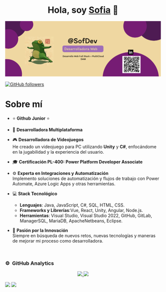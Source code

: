 <div align="center">
<h1 align="center">Hola, soy <a href="https://aristi.dev">Sofia</a> 👋</h1>
</div>
<img src="Logo.png" alt="Logo">

[![GitHub followers](https://img.shields.io/github/followers/sofiamartinez?style=social)](https://github.com/SofiaMartinez23)

# Sobre mí

- ⭐ **Github Junior** ⭐  

- 📲 **Desarrolladora Multiplataforma**  

- 🎮 **Desarrolladora de Videojuegos**  
  He creado un videojuego para PC utilizando **Unity** y **C#**, enfocándome en la jugabilidad y la experiencia del usuario.

- 🎓 **Certificación PL-400: Power Platform Developer Associate**  

- ⚙️ **Experta en Integraciones y Automatización**  
  Implemento soluciones de automatización y flujos de trabajo con Power Automate, Azure Logic Apps y otras herramientas.

- 💻 **Stack Tecnológico**  
  - **Lenguajes**: Java, JavaScript, C#, SQL, HTML, CSS.
  - **Frameworks y Librerías**:Vue, React, Unity, Angular, Node.js.
  - **Herramientas**: Visual Studio, Visual Studio 2022, GitHub, GitLab, ManagerSQL, MariaDB, ApacheNetbeans, Eclipse.

- 🔧 **Pasión por la Innovación**  
  Siempre en búsqueda de nuevos retos, nuevas tecnologías y maneras de mejorar mi proceso como desarrolladora.
<br>

### ⚙️ &nbsp;GitHub Analytics
<p align="center">
<a href="https://github.com/sofiamartinez">
  <img height="180em" src="https://github-readme-stats-eight-theta.vercel.app/api?username=sofiamartinez&show_icons=true&theme=algolia&include_all_commits=true&count_private=true"/>
  <img height="180em" src="https://github-readme-stats-eight-theta.vercel.app/api/top-langs/?username=sofiamartinez&layout=compact&langs_count=8&theme=algolia"/>
</a>
</p>
<picture>
  <source
    srcset="https://github-readme-stats.vercel.app/api?username=sofiamartinez23&hide=contribs&show_icons=true&theme=tokyonight&show=prs_merged_percentage&rank_icon=github&border_color=744cb0"
    media="(prefers-color-scheme: dark)"
  />
  <source
    srcset="https://github-readme-stats.vercel.app/api?username=sofiamartinez23&hide=contribs&show_icons=true&theme=radical&show=prs_merged_percentage&rank_icon=github&border_color=9b59b6&bg_color=2c003e&title_color=9b59b6&text_color=e5e5e5&icon_color=9b59b6"
    media="(prefers-color-scheme: light), (prefers-color-scheme: no-preference)"
  />
  <img height=180 align="center" src="https://github-readme-stats.vercel.app/api?username=sofiamartinez23&hide=contribs&show_icons=true&theme=radical&show=prs_merged_percentage&rank_icon=github&border_color=9b59b6&bg_color=2c003e&title_color=9b59b6&text_color=e5e5e5&icon_color=9b59b6" />
</picture>
<picture>
  <source
    srcset="https://github-readme-stats.vercel.app/api/top-langs/?username=sofiamartinez23&layout=compact&langs_count=8&theme=tokyonight&border_color=744cb0"
    media="(prefers-color-scheme: dark)"
  />
  <source
    srcset="https://github-readme-stats.vercel.app/api/top-langs/?username=sofiamartinez23&layout=compact&langs_count=8&theme=radical&border_color=9b59b6&bg_color=2c003e&title_color=9b59b6&text_color=e5e5e5&icon_color=9b59b6"
    media="(prefers-color-scheme: light), (prefers-color-scheme: no-preference)"
  />
  <img height="180" align="center" src="https://github-readme-stats.vercel.app/api/top-langs/?username=sofiamartinez23&layout=compact&langs_count=8&theme=radical&border_color=9b59b6&bg_color=2c003e&title_color=9b59b6&text_color=e5e5e5&icon_color=9b59b6" />
</picture>

